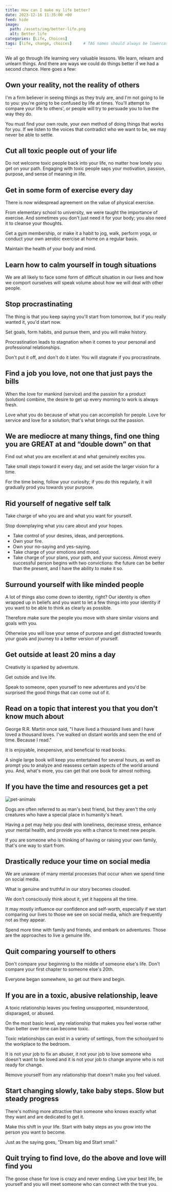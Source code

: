 ```yaml
---
title: How can I make my life better?
date: 2023-12-16 11:35:00 +00
feed: hide
image:
  path: /assets/img/better-life.png
  alt: Better life
categories: [Life, Choices]
tags: [life, change, choices]     # TAG names should always be lowercase
---
```


We all go through life learning very valuable lessons. We learn, relearn and unlearn things. And there are ways we could do things better if we had a second chance. Here goes a few:

## Own your reality, not the reality of others

I'm a firm believer in seeing things as they truly are, and I'm not going to lie to you: you're going to be confused by life at times. You'll attempt to compare your life to others', or people will try to persuade you to live the way they do. 

You must find your own route, your own method of doing things that works for you. If we listen to the voices that contradict who we want to be, we may never be able to settle.

## Cut all toxic people out of your life

Do not welcome toxic people back into your life, no matter how lonely you get on your path. Engaging with toxic people saps your motivation, passion, purpose, and sense of meaning in life.

## Get in some form of exercise every day

There is now widespread agreement on the value of physical exercise. 

From elementary school to university, we were taught the importance of exercise. And sometimes you don't just need it for your body; you also need it to cleanse your thoughts. 

Get a gym membership, or make it a habit to jog, walk, perform yoga, or conduct your own aerobic exercise at home on a regular basis. 

Maintain the health of your body and mind.

## Learn how to calm yourself in tough situations

We are all likely to face some form of difficult situation in our lives and how we comport ourselves will speak volume about how we will deal with other people.

## Stop procrastinating

The thing is that you keep saying you'll start from tomorrow, but if you really wanted it, you'd start now. 

Set goals, form habits, and pursue them, and you will make history.

Procrastination leads to stagnation when it comes to your personal and professional relationships. 

Don't put it off, and don't do it later. You will stagnate if you procrastinate.

## Find a job you love, not one that just pays the bills

When the love for mankind (service) and the passion for a product (solution) combine, the desire to get up every morning to work is always fresh. 

Love what you do because of what you can accomplish for people. Love for service and love for a solution; that's what brings out the passion.

## We are mediocre at many things, find one thing you are GREAT at and “double down” on that

Find out what you are excellent at and what genuinely excites you. 

Take small steps toward it every day, and set aside the larger vision for a time. 

For the time being, follow your curiosity; if you do this regularly, it will gradually prod you towards your purpose.

## Rid yourself of negative self talk

Take charge of who you are and what you want for yourself. 

Stop downplaying what you care about and your hopes. 

- Take control of your desires, ideas, and perceptions. 
- Own your fire.
- Own your no-saying and yes-saying. 
- Take charge of your emotions and mood. 
- Take charge of your plans, your path, and your success. 
Almost every successful person begins with two convictions: the future can be better than the present, and I have the ability to make it so.

## Surround yourself with like minded people

A lot of things also come down to identity, right? Our identity is often wrapped up in beliefs and you want to let a few things into your identity if you want to be able to think as clearly as possible. 

Therefore make sure the people you move with share similar visions and goals with you. 

Otherwise you will lose your sense of purpose and get distracted towards your goals and journey to a better version of yourself.

## Get outside at least 20 mins a day

Creativity is sparked by adventure. 

Get outside and live life. 

Speak to someone, open yourself to new adventures and you'd be surprised the good things that can come out of it.

## Read on a topic that interest you that you don’t know much about

George R.R. Martin once said, "I have lived a thousand lives and I have loved a thousand loves. I've walked on distant worlds and seen the end of time. Because I read."

It is enjoyable, inexpensive, and beneficial to read books. 

A single large book will keep you entertained for several hours, as well as prompt you to analyze and reassess certain aspects of the world around you. And, what's more, you can get that one book for almost nothing.

## If you have the time and resources get a pet

![pet-animals](/assets/img/pet-animals.jpg)

Dogs are often referred to as man's best friend, but they aren't the only creatures who have a special place in humanity's heart. 

Having a pet may help you deal with loneliness, decrease stress, enhance your mental health, and provide you with a chance to meet new people. 

If you are someone who is thinking of having or raising your own family, that's one way to start from.

## Drastically reduce your time on social media

We are unaware of many mental processes that occur when we spend time on social media. 

What is genuine and truthful in our story becomes clouded. 

We don't consciously think about it, yet it happens all the time. 

It may mostly influence our confidence and self-worth, especially if we start comparing our lives to those we see on social media, which are frequently not as they appear.

Spend more time with family and friends, and embark on adventures. Those are the approaches to live a genuine life.

## Quit comparing yourself to others

Don't compare your beginning to the middle of someone else's life. Don't compare your first chapter to someone else's 20th. 

Everyone began somewhere, so get out there and begin.

## If you are in a toxic, abusive relationship, leave

A toxic relationship leaves you feeling unsupported, misunderstood, disparaged, or abused. 

On the most basic level, any relationship that makes you feel worse rather than better over time can become toxic. 

Toxic relationships can exist in a variety of settings, from the schoolyard to the workplace to the bedroom.

It is not your job to fix an abuser, it not your job to love someone who doesn't want to be loved and it is not your job to change anyone who is not ready for change. 

Remove yourself from any relationship that doesn't make you feel valued.

## Start changing slowly, take baby steps. Slow but steady progress

There's nothing more attractive than someone who knows exactly what they want and are dedicated to get it. 

Make this shift in your life. Start with baby steps as you grow into the person you want to become.

Just as the saying goes, "Dream big and Start small."

## Quit trying to find love, do the above and love will find you

The goose chase for love is crazy and never ending. Live your best life, be yourself and you will meet someone who can connect with the true you.
